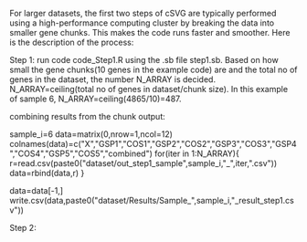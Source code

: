 For larger datasets, the first two steps of cSVG are typically performed using a high-performance computing cluster by breaking the data into smaller gene chunks. This makes the code runs faster and smoother. Here is the description of the process: 

Step 1: run code code_Step1.R using the .sb file step1.sb.
Based on how small the gene chunks(10 genes in the example code) are and the total no of genes in the dataset, the number N_ARRAY is decided. N_ARRAY=ceiling(total no of genes in dataset/chunk size). In this example of sample 6, N_ARRAY=ceiling(4865/10)=487. 

combining results from the chunk output:

sample_i=6
data=matrix(0,nrow=1,ncol=12)
colnames(data)=c("X","GSP1","COS1","GSP2","COS2","GSP3","COS3","GSP4","COS4","GSP5","COS5","combined")
for(iter in 1:N_ARRAY){
    r=read.csv(paste0("dataset/out_step1_sample",sample_i,"_",iter,".csv"))
    data=rbind(data,r)
}

data=data[-1,]
write.csv(data,paste0("dataset/Results/Sample_",sample_i,"_result_step1.csv")) 

Step 2:


